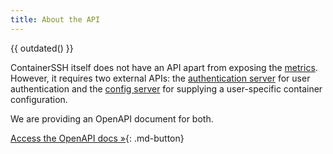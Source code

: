 ```yaml
---
title: About the API
---
```


{{ outdated() }}

ContainerSSH itself does not have an API apart from exposing the [metrics](../metrics.md). However, it requires two external APIs: the [authentication server](../auth.md) for user authentication and the [config server](../configserver.md) for supplying a user-specific container configuration.

We are providing an OpenAPI document for both.

[Access the OpenAPI docs »](authconfig/){: .md-button}
